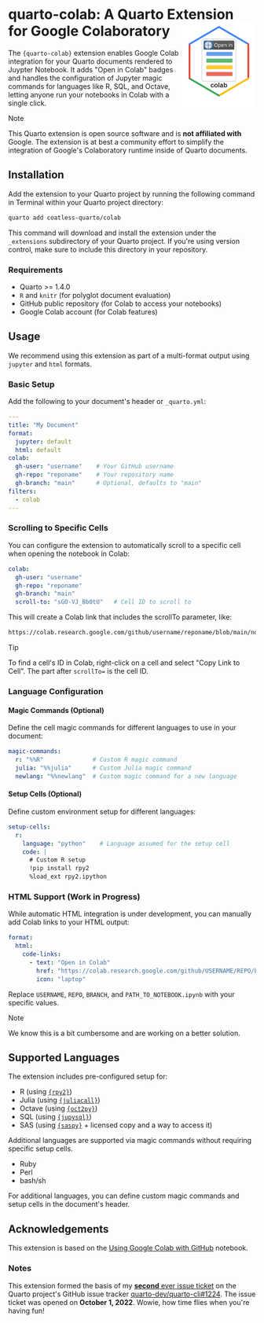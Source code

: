 # quarto-colab: A Quarto Extension for Google Colaboratory <img src="docs/quarto-colab-logo.svg" align="right" alt="Logo: A notebook going into an abstract cloud" width="150"/>

The `{quarto-colab}` extension enables Google Colab integration for your Quarto documents rendered to Juypter Notebook. It adds "Open in Colab" badges and handles the configuration of Jupyter magic commands for languages like R, SQL, and Octave, letting anyone run your notebooks in Colab with a single click.

> [!NOTE]
>
> This Quarto extension is open source software and is **not affiliated with** Google. The extension is at best a community effort to simplify the integration of Google's Colaboratory runtime inside of Quarto documents.

## Installation

Add the extension to your Quarto project by running the following command in Terminal within your Quarto project directory:

```bash
quarto add coatless-quarto/colab
```

This command will download and install the extension under the `_extensions` subdirectory of your Quarto project. If you're using version control, make sure to include this directory in your repository.

### Requirements

- Quarto >= 1.4.0
- `R` and `knitr` (for polyglot document evaluation)
- GitHub public repository (for Colab to access your notebooks)
- Google Colab account (for Colab features)

## Usage

We recommend using this extension as part of a multi-format output using
`jupyter` and `html` formats.

### Basic Setup

Add the following to your document's header or `_quarto.yml`:

```yaml
---
title: "My Document"
format:
  jupyter: default
  html: default
colab:
  gh-user: "username"    # Your GitHub username
  gh-repo: "reponame"    # Your repository name
  gh-branch: "main"      # Optional, defaults to "main"
filters:
  - colab
---
```

### Scrolling to Specific Cells

You can configure the extension to automatically scroll to a specific cell when opening the notebook in Colab:

```yaml
colab:
  gh-user: "username"
  gh-repo: "reponame"
  gh-branch: "main"
  scroll-to: "sGO-VJ_Bb0tU"   # Cell ID to scroll to
```

This will create a Colab link that includes the scrollTo parameter, like:

```default
https://colab.research.google.com/github/username/reponame/blob/main/notebook.ipynb#scrollTo=sGO-VJ_Bb0tU
```

> [!TIP]
>
> To find a cell's ID in Colab, right-click on a cell and select "Copy Link to Cell". 
> The part after `scrollTo=` is the cell ID.


### Language Configuration

#### Magic Commands (Optional)

Define the cell magic commands for different languages to use in your document:

```yaml
magic-commands:
  r: "%%R"              # Custom R magic command
  julia: "%%julia"      # Custom Julia magic command
  newlang: "%%newlang"  # Custom magic command for a new language
```

#### Setup Cells (Optional)

Define custom environment setup for different languages:

```yaml
setup-cells:
  r:
    language: "python"    # Language assumed for the setup cell
    code: |
      # Custom R setup
      !pip install rpy2
      %load_ext rpy2.ipython
```

### HTML Support (Work in Progress)

While automatic HTML integration is under development, you can manually add Colab links to your HTML output:

```yaml
format:
  html:
    code-links:
      - text: "Open in Colab"
        href: "https://colab.research.google.com/github/USERNAME/REPO/blob/BRANCH/PATH_TO_NOTEBOOK.ipynb"
        icon: "laptop"
```

Replace `USERNAME`, `REPO`, `BRANCH`, and `PATH_TO_NOTEBOOK.ipynb` with your specific values.

> [!NOTE]
> 
> We know this is a bit cumbersome and are working on a better solution.

## Supported Languages

The extension includes pre-configured setup for:

- R (using [`{rpy2}`][rpy2magic])
- Julia (using [`{juliacall}`][juliacallmagic])
- Octave (using [`{oct2py}`][oct2pymagic])
- SQL (using [`{jupysql}`][jupysqlmagic])
- SAS (using [`{saspy}`][saspymagic] + licensed copy and a way to access it)

Additional languages are supported via magic commands without requiring specific setup cells.

- Ruby 
- Perl 
- bash/sh

For additional languages, you can define custom magic commands and setup cells in the document's header.

## Acknowledgements

This extension is based on the [Using Google Colab with GitHub](https://colab.research.google.com/github/googlecolab/colabtools/blob/master/notebooks/colab-github-demo.ipynb#scrollTo=8QAWNjizy_3O) notebook.

### Notes

This extension formed the basis of my [**second** ever issue ticket](https://github.com/quarto-dev/quarto-cli/issues?q=is%3Aissue%20author%3Acoatless%20sort%3Acreated-asc) on the Quarto project's GitHub issue tracker [quarto-dev/quarto-cli#1224](https://github.com/quarto-dev/quarto-cli/issues/1224). The issue ticket was opened on **October 1, 2022**. Wowie, how time flies when you're having fun!

[rpy2magic]: https://rpy2.github.io/doc/v3.5.x/html/interactive.html#module-rpy2.ipython.rmagic
[juliacallmagic]: https://juliapy.github.io/PythonCall.jl/stable/compat/#IPython 
[oct2pymagic]: https://nbviewer.org/github/blink1073/oct2py/blob/main/example/octavemagic_extension.ipynb?create=1
[jupysqlmagic]: https://jupysql.ploomber.io/en/latest/api/magic-sql.html
[saspymagic]: https://sassoftware.github.io/saspy/advanced-topics.html#jupyter-magics
